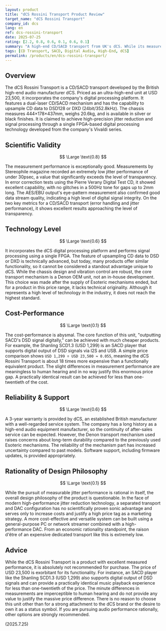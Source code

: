 ```yaml
---
layout: product
title: "dCS Rossini Transport Product Review"
target_name: "dCS Rossini Transport"
company_id: dcs
lang: en
ref: dcs-rossini-transport
date: 2025-07-25
rating: [2.2, 0.8, 0.6, 0.1, 0.6, 0.1]
summary: "A high-end CD/SACD transport from UK's dCS. While its measurement performance is excellent, it is extraordinarily expensive compared to functionally equivalent products, making its existence highly questionable."
tags: [CD Transport, SACD, Digital Audio, High-End, dCS]
permalink: /products/en/dcs-rossini-transport/
---
```


## Overview

The dCS Rossini Transport is a CD/SACD transport developed by the British high-end audio manufacturer dCS. Priced as an ultra-high-end unit at USD 23,500, it incorporates the company's digital processing platform. It features a dual-laser CD/SACD mechanism and has the capability to upsample CD data to DSD128 or DXD (24bit/352.8kHz). The chassis measures 444×178×437mm, weighs 20.6kg, and is available in silver or black finishes. It is claimed to achieve high-precision jitter reduction and signal processing through a single FPGA-based digital processing technology developed from the company's Vivaldi series.

## Scientific Validity

$$ \Large \text{0.8} $$

The measurement performance is exceptionally good. Measurements by Stereophile magazine recorded an extremely low jitter performance of under 30psec, a value that significantly exceeds the level of transparency. In error correction tests using the Pierre Verany Digital Test CD, it showed excellent capability, with no glitches in a 500Hz tone for gaps up to 2mm long. The AES/EBU output's eye-pattern measurement also confirmed good data stream quality, indicating a high level of digital signal integrity. On the two key metrics for a CD/SACD transport (error handling and jitter performance), it shows excellent results approaching the level of transparency.

## Technology Level

$$ \Large \text{0.6} $$

It incorporates the dCS digital processing platform and performs signal processing using a single FPGA. The feature of upsampling CD data to DSD or DXD is technically advanced, but today, many products offer similar functionality, so it cannot be considered a standout advantage unique to dCS. While the chassis design and vibration control are robust, the core transport mechanism is a Denon OEM unit, not an in-house development. This choice was made after the supply of Esoteric mechanisms ended, but for a product in this price range, it lacks technical originality. Although it represents a high level of technology in the industry, it does not reach the highest standard.

## Cost-Performance

$$ \Large \text{0.1} $$

The cost-performance is abysmal. The core function of this unit, "outputting SACD's DSD signal digitally," can be achieved with much cheaper products. For example, the Shanling SCD1.3 (USD 1,299) is an SACD player that supports digital output of DSD signals via I2S and USB. A simple price comparison shows `USD 1,299 ÷ USD 23,500 ≈ 0.055`, meaning the dCS Rossini Transport is about 18 times more expensive than a functionally equivalent product. The slight differences in measurement performance are meaningless to human hearing and in no way justify this enormous price gap. A practically identical result can be achieved for less than one-twentieth of the cost.

## Reliability & Support

$$ \Large \text{0.6} $$

A 3-year warranty is provided by dCS, an established British manufacturer with a well-regarded service system. The company has a long history as a high-end audio equipment manufacturer, so the continuity of after-sales service can be expected. However, the Denon transport mechanism used raises concerns about long-term durability compared to the previously used Esoteric mechanisms. The reliability of the mechanism part has increased uncertainty compared to past models. Software support, including firmware updates, is provided appropriately.

## Rationality of Design Philosophy

$$ \Large \text{0.1} $$

While the pursuit of measurable jitter performance is rational in itself, the overall design philosophy of the product is questionable. In the face of modern high-performance jitter reduction technology, a separated transport and DAC configuration has no scientifically proven sonic advantage and serves only to increase costs and justify a high price tag as a marketing strategy. A more cost-effective and versatile system can be built using a general-purpose PC or network streamer combined with a high-performance DAC. From an economic rationality standpoint, the raison d'être of an expensive dedicated transport like this is extremely low.

## Advice

While the dCS Rossini Transport is a product with excellent measured performance, it is absolutely not recommended for purchase. The price of USD 23,500 is exorbitant for its functionality. For instance, an SACD player like the Shanling SCD1.3 (USD 1,299) also supports digital output of DSD signals and can provide a practically identical music playback experience for less than one-twentieth of the price. The minute differences in measurements are imperceptible to human hearing and do not provide any value to justify the massive price difference. There is no reason to choose this unit other than for a strong attachment to the dCS brand or the desire to own it as a status symbol. If you are pursuing audio performance rationally, other options are strongly recommended.

(2025.7.25)
